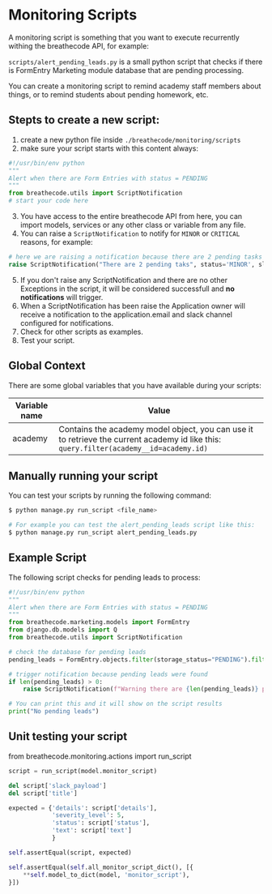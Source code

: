 # Monitoring Scripts

A monitoring script is something that you want to execute recurrently withing the breathecode API, for example:

`scripts/alert_pending_leads.py` is a small python script that checks if there is FormEntry Marketing module database that are pending processing.

You can create a monitoring script to remind academy staff members about things, or to remind students about pending homework, etc.

## Stepts to create a new script:

1. create a new python file inside `./breathecode/monitoring/scripts`
2. make sure your script starts with this content always:

```py
#!/usr/bin/env python
"""
Alert when there are Form Entries with status = PENDING
"""
from breathecode.utils import ScriptNotification
# start your code here
```

3. You have access to the entire breathecode API from here, you can import models, services or any other class or variable from any file.
4. You can raise a `ScriptNotification` to notify for `MINOR` or `CRITICAL` reasons, for example:

```py
# here we are raising a notification because there are 2 pending tasks
raise ScriptNotification("There are 2 pending taks", status='MINOR', slug="pending_tasks")
```
5. If you don't raise any ScriptNotification and there are no other Exceptions in the script, it will be considered successfull and **no notifications** will trigger.
6. When a ScriptNotification has been raise the Application owner will receive a notification to the application.email and slack channel configured for notifications.	
7. Check for other scripts as examples.
8. Test your script.

## Global Context

There are some global variables that you have available during your scripts:

| Variable name     | Value |
| ----------------- | ----- |
| academy           | Contains the academy model object, you can use it to retrieve the current academy id like this: `query.filter(academy__id=academy.id)` |

## Manually running your script

You can test your scripts by running the following command:

```bash
$ python manage.py run_script <file_name>

# For example you can test the alert_pending_leads script like this:
$ python manage.py run_script alert_pending_leads.py
```

## Example Script

The following script checks for pending leads to process:

```py
#!/usr/bin/env python
"""
Alert when there are Form Entries with status = PENDING
"""
from breathecode.marketing.models import FormEntry
from django.db.models import Q
from breathecode.utils import ScriptNotification

# check the database for pending leads
pending_leads = FormEntry.objects.filter(storage_status="PENDING").filter(Q(academy__id=academy.id) | Q(location=academy.slug))

# trigger notification because pending leads were found
if len(pending_leads) > 0:
    raise ScriptNotification(f"Warning there are {len(pending_leads)} pending form entries", status='MINOR')

# You can print this and it will show on the script results
print("No pending leads")
```

## Unit testing your script

from breathecode.monitoring.actions import run_script

```python
script = run_script(model.monitor_script)

del script['slack_payload']
del script['title']

expected = {'details': script['details'],
            'severity_level': 5,
            'status': script['status'],
            'text': script['text']
            }

self.assertEqual(script, expected)

self.assertEqual(self.all_monitor_script_dict(), [{
    **self.model_to_dict(model, 'monitor_script'),
}])
```
